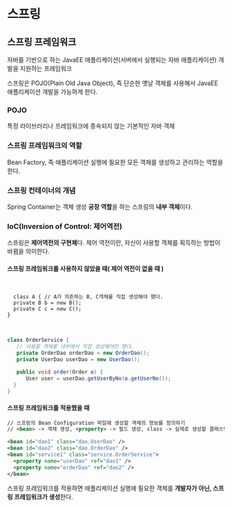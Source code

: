 <h1>스프링</h1>
<h2>스프링 프레임워크</h2>
<p>자바를 기반으로 하는 JavaEE 애플리케이션(서버에서 실행되는 자바 애플리케이션) 개발을 지원하는 프레임워크</p>
<p>스프링은 POJO(Plain Old Java Object), 즉 단순한 옛날 객체를 사용해서 JavaEE 애플리케이션 개발을 가능하게 한다.</p>

<h3>POJO</h3>
<p>특정 라이브러리나 프레임워크에 종속되지 않는 기본적인 자바 객체</p>

<h3>스프링 프레임워크의 역할</h3>
<p>Bean Factory, 즉 애플리케이션 실행에 필요한 모든 객체를 생성하고 관리하는 역할을 한다.</p>

<h3>스프링 컨테이너의 개념</h3>
<p>Spring Container는 객체 생성 <strong>공장 역할</strong>을 하는 스프링의 <strong>내부 객체</strong>이다.</p>

<h3>IoC(Inversion of Control: 제어역전)</h3>
<p>스프링은 <strong>제어역전의 구현체</strong>다. 제어 역전이란, 자신이 사용할 객체를 획득하는 방법이 바뀜을 의미한다.</p>

<h4>스프링 프레임워크를 사용하지 않았을 때( 제어 역전이 없을 때 )</h4>

<pre>
<code>
  <java>
  class A { // A가 의존하는 B, C객체를 직접 생성해야 했다.
  private B b = new B();
  private C c = new C();
}
  </java>
</code>
</pre>

```java
class OrderService {
   // 사용할 객체를 내부에서 직접 생성해야만 했다.
   private OrderDao orderDao = new OrderDao();
   private UserDao userDao = new UserDao();

   public void order(Order o) {
      User user = userDao.getUserByNo(o.getUserNo());
  }
}
```

<h4>스프링 프레임워크를 적용했을 때</h4>

```xml
// 스프링의 Bean Configuration 파일에 생성할 객체의 정보를 정의하기
// <bean> -> 객체 생성, <property> -> 필드 생성, class -> 실제로 생성할 클래스명, ref -> 어떤 객체를 참조할 지 

<bean id="dao1" class="dao.UserDao" />
<bean id="dao2" class="dao.OrderDao" />
<bean id="service1" class="service.OrderService">
  <property name="userDao" ref="dao1" />
  <property name="orderDao" ref="dao2" />
</bean>
```
스프링 프레임워크를 적용하면 애플리케이션 실행에 필요한 객체를 <strong>개발자가 아닌, 스프링 프레임워크가 생성</strong>한다.   

